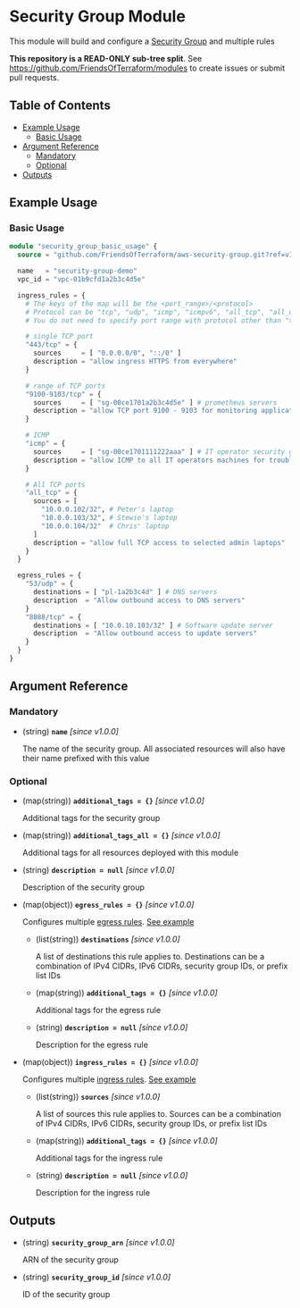 # Security Group Module

This module will build and configure a [Security Group](https://docs.aws.amazon.com/vpc/latest/userguide/vpc-security-groups.html) and multiple rules

**This repository is a READ-ONLY sub-tree split**. See https://github.com/FriendsOfTerraform/modules to create issues or submit pull requests.

## Table of Contents

- [Example Usage](#example-usage)
    - [Basic Usage](#basic-usage)
- [Argument Reference](#argument-reference)
    - [Mandatory](#mandatory)
    - [Optional](#optional)
- [Outputs](#outputs)

## Example Usage

### Basic Usage

```terraform
module "security_group_basic_usage" {
  source = "github.com/FriendsOfTerraform/aws-security-group.git?ref=v1.0.0"

  name   = "security-group-demo"
  vpc_id = "vpc-01b9cfd1a2b3c4d5e"

  ingress_rules = {
    # The keys of the map will be the <port_range>/<protocol>
    # Protocol can be "tcp", "udp", "icmp", "icmpv6", "all_tcp", "all_udp"
    # You do not need to specify port range with protocol other than "tcp" and "udp"

    # single TCP port
    "443/tcp" = {
      sources     = [ "0.0.0.0/0", "::/0" ]
      description = "allow ingress HTTPS from everywhere"
    }

    # range of TCP ports
    "9100-9103/tcp" = {
      sources     = [ "sg-00ce1701a2b3c4d5e" ] # prometheus servers
      description = "allow TCP port 9100 - 9103 for monitoring application"
    }

    # ICMP
    "icmp" = {
      sources     = [ "sg-00ce1701111222aaa" ] # IT operator security group
      description = "allow ICMP to all IT operators machines for troubleshooting"
    }

    # All TCP ports
    "all_tcp" = {
      sources = [
        "10.0.0.102/32", # Peter's laptop
        "10.0.0.103/32", # Stewie's laptop
        "10.0.0.104/32"  # Chris' laptop
      ]
      description = "allow full TCP access to selected admin laptops"
    }
  }

  egress_rules = {
    "53/udp" = {
      destinations = [ "pl-1a2b3c4d" ] # DNS servers
      description  = "Allow outbound access to DNS servers"
    }
    "8888/tcp" = {
      destinations = [ "10.0.10.103/32" ] # Software update server
      description  = "Allow outbound access to update servers"
    }
  }
}
```

## Argument Reference

### Mandatory

- (string) **`name`** _[since v1.0.0]_

    The name of the security group. All associated resources will also have their name prefixed with this value

### Optional

- (map(string)) **`additional_tags = {}`** _[since v1.0.0]_

    Additional tags for the security group

- (map(string)) **`additional_tags_all = {}`** _[since v1.0.0]_

    Additional tags for all resources deployed with this module

- (string) **`description = null`** _[since v1.0.0]_

    Description of the security group

- (map(object)) **`egress_rules = {}`** _[since v1.0.0]_

    Configures multiple [egress rules][security-group-rules]. [See example](#basic-usage)

    - (list(string)) **`destinations`** _[since v1.0.0]_

        A list of destinations this rule applies to. Destinations can be a combination of IPv4 CIDRs, IPv6 CIDRs, security group IDs, or prefix list IDs

    - (map(string)) **`additional_tags = {}`** _[since v1.0.0]_

        Additional tags for the egress rule

    - (string) **`description = null`** _[since v1.0.0]_

        Description for the egress rule

- (map(object)) **`ingress_rules = {}`** _[since v1.0.0]_

    Configures multiple [ingress rules][security-group-rules]. [See example](#basic-usage)

    - (list(string)) **`sources`** _[since v1.0.0]_

        A list of sources this rule applies to. Sources can be a combination of IPv4 CIDRs, IPv6 CIDRs, security group IDs, or prefix list IDs

    - (map(string)) **`additional_tags = {}`** _[since v1.0.0]_

        Additional tags for the ingress rule

    - (string) **`description = null`** _[since v1.0.0]_

        Description for the ingress rule

## Outputs

- (string) **`security_group_arn`** _[since v1.0.0]_

    ARN of the security group

- (string) **`security_group_id`** _[since v1.0.0]_

    ID of the security group

[security-group-rules]:https://docs.aws.amazon.com/vpc/latest/userguide/security-group-rules.html
